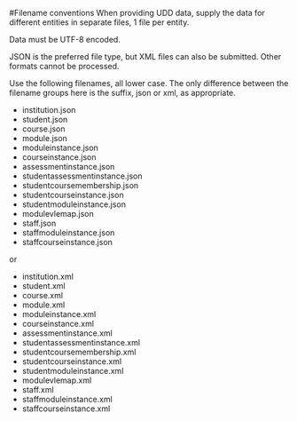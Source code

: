 #Filename conventions
When providing UDD data, supply the data for different entities in separate files, 1 file per entity.

Data must be UTF-8 encoded.

JSON is the preferred file type, but XML files can also be submitted.  Other formats cannot be processed.

Use the following filenames, all lower case.  The only difference between the filename groups here is the suffix, json or xml, as appropriate.

- institution.json
- student.json
- course.json
- module.json
- moduleinstance.json
- courseinstance.json
- assessmentinstance.json
- studentassessmentinstance.json
- studentcoursemembership.json
- studentcourseinstance.json
- studentmoduleinstance.json
- modulevlemap.json
- staff.json
- staffmoduleinstance.json
- staffcourseinstance.json

or

- institution.xml
- student.xml
- course.xml
- module.xml
- moduleinstance.xml
- courseinstance.xml
- assessmentinstance.xml
- studentassessmentinstance.xml
- studentcoursemembership.xml
- studentcourseinstance.xml
- studentmoduleinstance.xml
- modulevlemap.xml
- staff.xml
- staffmoduleinstance.xml
- staffcourseinstance.xml